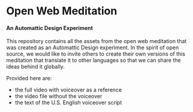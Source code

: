 # Open Web Meditation

#### An Automattic Design Experiment

This repository contains all the assets from the open web meditation that was created as an Automattic Design experiment. In the spirit of open source, we would like to invite others to create their own versions of this meditation that translate it to other languages so that we can share the ideas behind it globally. 

Provided here are:
- the full video with voiceover as a reference
- the video file without the voiceover
- the text of the U.S. English voiceover script

